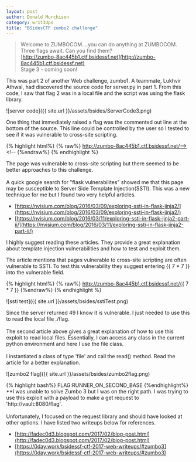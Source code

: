 ```yaml
---
layout: post
author: Donald Murchison
category: wr1t3Ups
title: "BSidesCTF zumbo2 challenge"
---
```


>Welcome to ZUMBOCOM....you can do anything at ZUMBOCOM.<br>
Three flags await. Can you find them?<br>
[http://zumbo-8ac445b1.ctf.bsidessf.net](http://zumbo-8ac445b1.ctf.bsidessf.net)<br>
Stage 3 - coming soon!

This was part 2 of another Web challenge, zumbo1. A teammate, Lukhvir Athwal, had discovered the source code for server.py in part 1. From this code, I saw that flag 2 was in a local file and the script was using the flask library.

![server code]({{ site.url }}/assets/bsides/ServerCode3.png)

One thing that immediately raised a flag was the commented out line at the bottom of the source. This line could be controlled by the user so I tested to see if it was vulnerable to cross-site scripting. 

{% highlight html%}
{% raw%}
http://zumbo-8ac445b1.ctf.bsidessf.net/--><script> alert(1)</script><!--
{%endraw%}
{% endhighlight %}

<!-- Text editor problem-->

The page was vulnerable to cross-site scripting but there seemed to be better approaches to this challenge.<br><br>
A quick google search for "flask vulnerabilites" showed me that this page may be susceptible to Server Side Template Injection(SSTI). This was a new technique for me but I found two very helpful articles.<br>

-	[https://nvisium.com/blog/2016/03/09/exploring-ssti-in-flask-jinja2/](https://nvisium.com/blog/2016/03/09/exploring-ssti-in-flask-jinja2/)
- [https://nvisium.com/blog/2016/03/11/exploring-ssti-in-flask-jinja2-part-ii/](https://nvisium.com/blog/2016/03/11/exploring-ssti-in-flask-jinja2-part-ii/)

I highly suggest reading these articles. They provide a great explanation about template injection vulnerabilities and how to test and exploit them.

The article mentions that pages vulnerable to cross-site scripting are often vulnerable to SSTI. To test this vulnerability they suggest entering \{\{ 7 * 7 \}\} into the vulnerable field.

{% highlight html%}
{% raw%}
http://zumbo-8ac445b1.ctf.bsidessf.net/{{ 7 * 7 }}
{%endraw%}
{% endhighlight %}
<!-- Text editor problem-->

![ssti test]({{ site.url }}/assets/bsides/sstiTest.png)

Since the server returned 49 I know it is vulnerable. I just needed to use this to read the local file ./flag.<br><br>
The second article above gives a great explanation of how to use this exploit to read local files. Essentially, I can access any class in the current python environment and here I use the file class.<br><br>
I instantiated a class of type 'file' and call the read() method. Read the article for a better explanation. 

![zumbo2 flag]({{ site.url }}/assets/bsides/zumbo2flag.png)

{% highlight bash%}
FLAG:RUNNER_ON_SECOND_BASE
{%endhighlight%}
<br>
**I was unable to solve Zumbo 3 but I was on the right path. I was trying to use this exploit with a payload to make a get request to 'http://vault:8080/flag'.<br><br>
Unfortunately, I focused on the request library and should have looked at other options.
I have listed two writeups below for references.<br>
- [http://fadec0d3.blogspot.com/2017/02/blog-post.html](http://fadec0d3.blogspot.com/2017/02/blog-post.html)
- [https://0day.work/bsidessf-ctf-2017-web-writeups/#zumbo3](https://0day.work/bsidessf-ctf-2017-web-writeups/#zumbo3)
